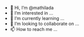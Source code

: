 - 👋 Hi, I’m @mathilada
- 👀 I’m interested in ...
- 🌱 I’m currently learning ...
- 💞️ I’m looking to collaborate on ...
- 📫 How to reach me ...

<!---
mathilada/mathilada is a ✨ special ✨ repository because its `README.md` (this file) appears on your GitHub profile.
You can click the Preview link to take a look at your changes.
--->
